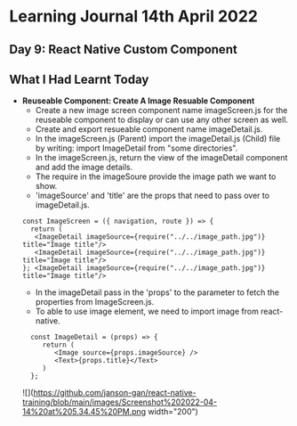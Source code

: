 # Learning Journal 14th April 2022
## Day 9: React Native Custom Component
## What I Had Learnt Today
*   **Reuseable Component: Create A Image Resuable Component**
    * Create a new image screen component name imageScreen.js for the reuseable component to display or can use any other screen as well.
    * Create and export resueable component name imageDetail.js.
    * In the imageScreen.js (Parent) import the imageDetail.js (Child) file by writing: import ImageDetail from "some directories".
    * In the imageScreen.js, return the view of the imageDetail component and add the image details.
    * The require in the imageSoure provide the image path we want to show.
    * 'imageSource' and 'title' are the props that need to pass over to imageDetail.js.
    ```
    const ImageScreen = ({ navigation, route }) => {
      return (
       <ImageDetail imageSource={require("../../image_path.jpg")} title="Image title"/>
       <ImageDetail imageSource={require("../../image_path.jpg")} title="Image title"/>
    }; <ImageDetail imageSource={require("../../image_path.jpg")} title="Image title"/>
    ```
    * In the imageDetail pass in the 'props' to the parameter to fetch the properties from ImageScreen.js.
    * To able to use image element, we need to import image from react-native.
    ```
      const ImageDetail = (props) => {
         return (
            <Image source={props.imageSource} />
            <Text>{props.title}</Text>
         )
      };
    ```
    ![](https://github.com/janson-gan/react-native-training/blob/main/images/Screenshot%202022-04-14%20at%205.34.45%20PM.png width="200")
